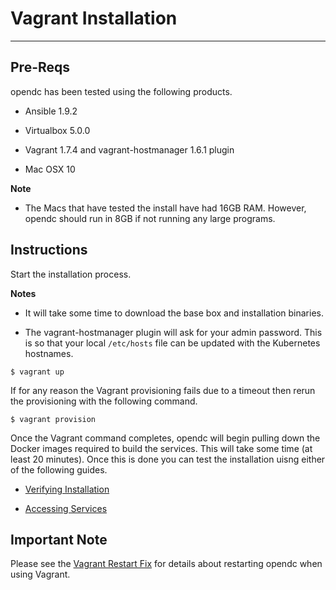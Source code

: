 # Vagrant Installation

<hr>

## Pre-Reqs

opendc has been tested using the following products.

* Ansible 1.9.2

* Virtualbox 5.0.0

* Vagrant 1.7.4 and vagrant-hostmanager 1.6.1 plugin

* Mac OSX 10

**Note**

* The Macs that have tested the install have had 16GB RAM.  However, opendc should run in 8GB if not running any large programs.


## Instructions


Start the installation process.

**Notes**

* It will take some time to download the base box and installation binaries. 

* The vagrant-hostmanager plugin will ask for your admin password.  This is so that your local `/etc/hosts` file can be updated with the Kubernetes hostnames.

```console
$ vagrant up
```

If for any reason the Vagrant provisioning fails due to a timeout then rerun the provisioning with the following command.

```console
$ vagrant provision
```

Once the Vagrant command completes, opendc will begin pulling down the Docker images required to build the services.  This will take some time (at least 20 minutes).  Once this is done you can test the installation uisng either of the following guides.

* [Verifying Installation](verify_install.md)

* [Accessing Services](services.md)


## Important Note

Please see the [Vagrant Restart Fix](../../reference/utilities.md#vagrant_restart_fix) for details about restarting opendc when using Vagrant.